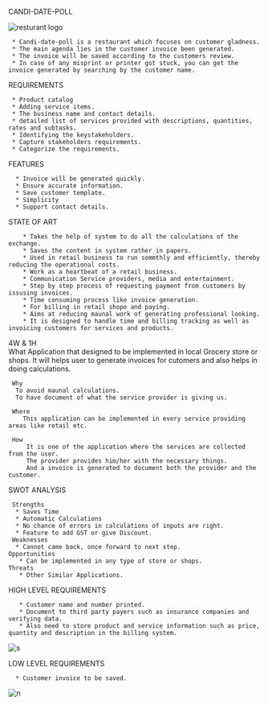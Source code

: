 CANDI-DATE-POLL
    
![resturant logo](https://user-images.githubusercontent.com/60978907/142733287-8ab34ccd-c860-43c4-8f58-dd3a6f39b313.jpg)


     * Candi-date-poll is a restaurant which focuses on customer gladness.
     * The main agenda lies in the customer invoice been generated.
     * The invoice will be saved according to the customers review.
     * In case of any misprint or printer got stuck, you can get the invoice generated by searching by the customer name.
    

 
 REQUIREMENTS
 
     * Product catalog
     * Adding service items.
     * The business name and contact details.
     * detailed list of services provided with descriptions, quantities, rates and subtasks.
     * Identifying the keystakeholders.
     * Capture stakeholders requirements.
     * Categorize the requirements.
     
     
 FEATURES
  
      * Invoice will be generated quickly.
      * Ensure accurate information.
      * Save customer template.
      * Simplicity
      * Support contact details.
      
      
 STATE OF ART
 
        * Takes the help of system to do all the calculations of the exchange.
        * Saves the content in system rather in papers.
        * Used in retail business to run sommthly and efficiently, thereby reducing the operational costs.
        * Work as a heartbeat of a retail business.
        * Communication Service providers, media and entertainment.
        * Step by step process of requesting payment from customers by issusing invoices.
        * Time consuming process like invoice generation.
        * For billing in retail shope and paying.
        * Aims at reducing maunal work of generating professional looking.
        * It is designed to handle time and billing tracking as well as invoicing customers for services and products.
        
  4W  &  1H      
    What
       Application that designed to be implemented in local Grocery store or shops.
       It will helps user to generate invoices for cutomers and also helps in doing calculations.

     Why
      To avoid maunal calculations.
      To have document of what the service provider is giving us.

     Where
        This application can be implemented in every service providing areas like retail etc.

     How
         It is one of the application where the services are collected from the user.
         The provider provides him/her with the necessary things.
         And a invoice is generated to document both the provider and the customer.
        
        
  SWOT ANALYSIS
  
     Strengths
      * Saves Time
      * Automatic Calculations
      * No chance of errors in calculations of inputs are right.
      * Feature to add GST or give Discount.
     Weaknesses
      * Cannot came back, once forward to next step.
    Opportunities
       * Can be implemented in any type of store or shops.
    Threats
       * Other Similar Applications.
        
        
 HIGH LEVEL REQUIREMENTS
 
       * Customer name and number printed.
       * Document to third party payers such as insurance companies and verifying data.
       * Also need to store product and service information such as price, quantity and description in the billing system.
       
       
![s](https://user-images.githubusercontent.com/60978907/143278093-db263132-22b6-45be-910b-63e0a4364485.jpg)

       
LOW LEVEL REQUIREMENTS

      * Customer invoice to be saved.
        
![n](https://user-images.githubusercontent.com/60978907/143279075-80ffdf5c-8150-404a-845c-d6054031f705.jpg)

        
        
 
        
       
     
